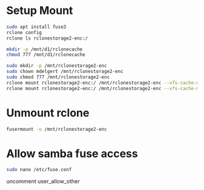 # Setup Mount
```bash
sudo apt install fuse3
rclone config
rclone ls rclonestorage2-enc:/

mkdir -p /mnt/d1/rclonecache
chmod 777 /mnt/d1/rclonecache

sudo mkdir -p /mnt/rclonestorage2-enc
sudo chown mdelgert /mnt/rclonestorage2-enc
sudo chmod 777 /mnt/rclonestorage2-enc
rclone mount rclonestorage2-enc:/ /mnt/rclonestorage2-enc --vfs-cache-mode writes
rclone mount rclonestorage2-enc:/ /mnt/rclonestorage2-enc --vfs-cache-mode writes & #Run in background
```

# Unmount rclone
```bash
fusermount -u /mnt/rclonestorage2-enc
```

# Allow samba fuse access
```bash
sudo nano /etc/fuse.conf
```
uncomment user_allow_other